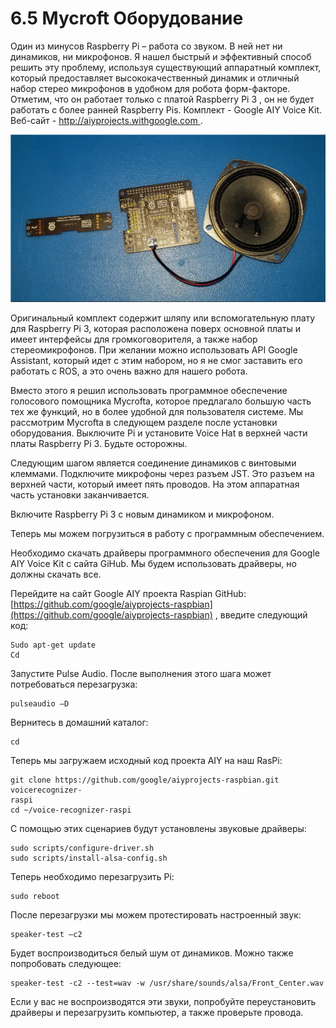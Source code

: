 # 6.5  Mycroft Оборудование

Один из минусов Raspberry Pi – работа со звуком. В ней нет ни динамиков, ни микрофонов. Я нашел быстрый и эффективный способ решить эту проблему, используя существующий аппаратный комплект, который предоставляет  высококачественный динамик и отличный набор стерео микрофонов в удобном для робота форм-факторе. Отметим, что он работает только с платой Raspberry Pi 3 , он не будет работать с более ранней Raspberry Pis. Комплект - Google AIY Voice Kit. Веб-сайт - [http://aiyprojects.withgoogle.com ](https://aiyprojects.withgoogle.com/).

![](.gitbook/assets/2.png)

Оригинальный комплект содержит шляпу или вспомогательную плату для Raspberry Pi 3, которая расположена поверх основной платы и имеет интерфейсы для громкоговорителя, а также набор стереомикрофонов. При желании можно использовать API Google Assistant, который идет с этим набором, но я не смог заставить его работать с ROS, а это очень важно для нашего робота.

Вместо этого я решил использовать программное обеспечение голосового помощника Mycroftа, которое предлагало большую часть тех же функций, но в более удобной для пользователя системе. Мы рассмотрим Mycroftа в следующем разделе после установки оборудования. Выключите Pi и установите Voice Hat в верхней части платы Raspberry Pi 3. Будьте осторожны.

Следующим шагом является соединение динамиков с винтовыми клеммами. Подключите микрофоны через разъем JST. Это разъем на верхней части, который имеет пять проводов. На этом аппаратная часть установки заканчивается.

Включите Raspberry Pi 3 с новым динамиком и микрофоном.

Теперь мы можем погрузиться в  работу с программным обеспечением.

Необходимо скачать драйверы программного обеспечения для Google AIY Voice Kit с сайта GiHub. Мы будем использовать драйверы, но должны скачать все.


Перейдите на сайт Google AIY проекта Raspian GitHub: [https://github.com/google/aiyprojects-raspbian](https://github.com/google/aiyprojects-raspbian) , введите следующий код:

```text
Sudo apt-get update
Cd
```

Запустите Pulse Audio. После выполнения этого шага может потребоваться перезагрузка:

```text
pulseaudio –D
```

Вернитесь в домашний каталог:

```text
cd
```

Теперь мы загружаем исходный код проекта AIY на наш RasPi:

```text
git clone https://github.com/google/aiyprojects-raspbian.git voicerecognizer-
raspi
cd ~/voice-recognizer-raspi
```

С помощью этих сценариев будут установлены звуковые драйверы:

```text
sudo scripts/configure-driver.sh
sudo scripts/install-alsa-config.sh
```

Теперь необходимо перезагрузить Pi:

```text
sudo reboot
```

После перезагрузки мы можем протестировать настроенный звук:

```text
speaker-test –c2
```

Будет воспроизводиться белый шум от динамиков. Можно также попробовать следующее:

```text
speaker-test -c2 --test=wav -w /usr/share/sounds/alsa/Front_Center.wav
```

Если у вас не воспроизводятся эти звуки, попробуйте переустановить драйверы и перезагрузить компьютер, а также проверьте провода.

